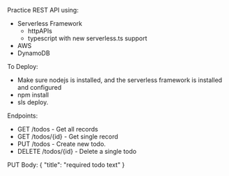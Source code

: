 Practice REST API using:

- Serverless Framework
  - httpAPIs
  - typescript with new serverless.ts support
- AWS
- DynamoDB

To Deploy:

- Make sure nodejs is installed, and the serverless framework is installed and configured
- npm install
- sls deploy.

Endpoints:

- GET /todos - Get all records
- GET /todos/{id} - Get single record
- PUT /todos - Create new todo.
- DELETE /todos/{id} - Delete a single todo

PUT Body:
{
"title": "required todo text"
}
